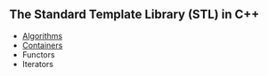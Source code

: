 ## The Standard Template Library (STL) in C++

- [Algorithms](https://github.com/tridibsamanta/CPP_STL/tree/master/Algorithms)
- [Containers](https://github.com/tridibsamanta/CPP_STL/tree/master/Containers)
- Functors
- Iterators
